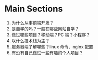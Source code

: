 # Main Sections

1. 为什么从事前端开发？
2. 是自学的吗？一般在哪些网站自学？
3. 做过哪些项目？移动端？PC 端？小程序？
4. 以什么技术栈为主？
5. 服务器端了解哪些？linux 命令、nginx 配置
6. 有没有自己做过一些有趣的个人项目？